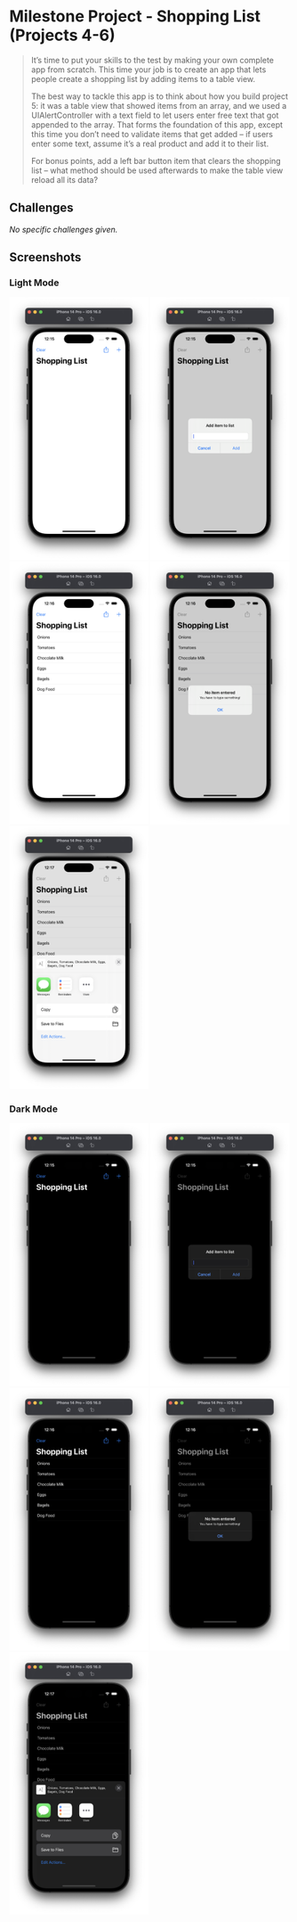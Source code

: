 # Milestone Project - Shopping List (Projects 4-6)

> It’s time to put your skills to the test by making your own complete app from scratch. This time your job is to create an app that lets people create a shopping list by adding items to a table view.
>
>The best way to tackle this app is to think about how you build project 5: it was a table view that showed items from an array, and we used a UIAlertController with a text field to let users enter free text that got appended to the array. That forms the foundation of this app, except this time you don’t need to validate items that get added – if users enter some text, assume it’s a real product and add it to their list.
>
>For bonus points, add a left bar button item that clears the shopping list – what method should be used afterwards to make the table view reload all its data?

## Challenges

*No specific challenges given.*

## Screenshots

### Light Mode

<div>
  <img src="Screenshots/Light/Light_01.png" width="250">
  <img src="Screenshots/Light/Light_02.png" width="250">
  <img src="Screenshots/Light/Light_03.png" width="250">
  <img src="Screenshots/Light/Light_04.png" width="250">
  <img src="Screenshots/Light/Light_05.png" width="250">
</div>

### Dark Mode

<div>
  <img src="Screenshots/Dark/Dark_01.png" width="250">
  <img src="Screenshots/Dark/Dark_02.png" width="250">
  <img src="Screenshots/Dark/Dark_03.png" width="250">
  <img src="Screenshots/Dark/Dark_04.png" width="250">
  <img src="Screenshots/Dark/Dark_05.png" width="250">
</div>
